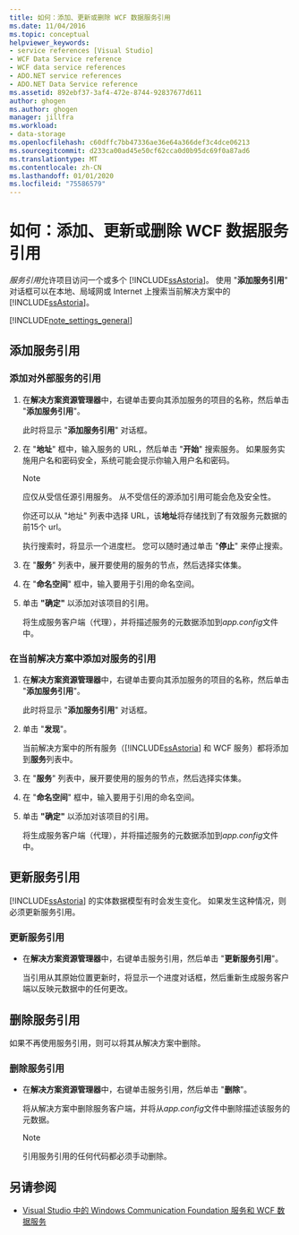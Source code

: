 ```yaml
---
title: 如何：添加、更新或删除 WCF 数据服务引用
ms.date: 11/04/2016
ms.topic: conceptual
helpviewer_keywords:
- service references [Visual Studio]
- WCF Data Service reference
- WCF data service references
- ADO.NET service references
- ADO.NET Data Service reference
ms.assetid: 892ebf37-3af4-472e-8744-92837677d611
author: ghogen
ms.author: ghogen
manager: jillfra
ms.workload:
- data-storage
ms.openlocfilehash: c60dffc7bb47336ae36e64a366def3c4dce06213
ms.sourcegitcommit: d233ca00ad45e50cf62cca0d0b95dc69f0a87ad6
ms.translationtype: MT
ms.contentlocale: zh-CN
ms.lasthandoff: 01/01/2020
ms.locfileid: "75586579"
---
```

# <a name="how-to-add-update-or-remove-a-wcf-data-service-reference"></a>如何：添加、更新或删除 WCF 数据服务引用
*服务引用*允许项目访问一个或多个 [!INCLUDE[ssAstoria](../data-tools/includes/ssastoria_md.md)]。 使用 "**添加服务引用**" 对话框可以在本地、局域网或 Internet 上搜索当前解决方案中的 [!INCLUDE[ssAstoria](../data-tools/includes/ssastoria_md.md)]。

[!INCLUDE[note_settings_general](../data-tools/includes/note_settings_general_md.md)]

## <a name="add-a-service-reference"></a>添加服务引用

### <a name="to-add-a-reference-to-an-external-service"></a>添加对外部服务的引用

1. 在**解决方案资源管理器**中，右键单击要向其添加服务的项目的名称，然后单击 "**添加服务引用**"。

     此时将显示 "**添加服务引用**" 对话框。

2. 在 "**地址**" 框中，输入服务的 URL，然后单击 "**开始**" 搜索服务。 如果服务实施用户名和密码安全，系统可能会提示你输入用户名和密码。

    > [!NOTE]
    > 应仅从受信任源引用服务。 从不受信任的源添加引用可能会危及安全性。

     你还可以从 "地址" 列表中选择 URL，该**地址**将存储找到了有效服务元数据的前15个 url。

     执行搜索时，将显示一个进度栏。 您可以随时通过单击 "**停止**" 来停止搜索。

3. 在 "**服务**" 列表中，展开要使用的服务的节点，然后选择实体集。

4. 在 "**命名空间**" 框中，输入要用于引用的命名空间。

5. 单击 **"确定"** 以添加对该项目的引用。

     将生成服务客户端（代理），并将描述服务的元数据添加到*app.config*文件中。

### <a name="to-add-a-reference-to-a-service-in-the-current-solution"></a>在当前解决方案中添加对服务的引用

1. 在**解决方案资源管理器**中，右键单击要向其添加服务的项目的名称，然后单击 "**添加服务引用**"。

    此时将显示 "**添加服务引用**" 对话框。

2. 单击 "**发现**"。

    当前解决方案中的所有服务（[!INCLUDE[ssAstoria](../data-tools/includes/ssastoria_md.md)] 和 WCF 服务）都将添加到**服务**列表中。

3. 在 "**服务**" 列表中，展开要使用的服务的节点，然后选择实体集。

4. 在 "**命名空间**" 框中，输入要用于引用的命名空间。

5. 单击 **"确定"** 以添加对该项目的引用。

    将生成服务客户端（代理），并将描述服务的元数据添加到*app.config*文件中。

## <a name="update-a-service-reference"></a>更新服务引用
[!INCLUDE[ssAstoria](../data-tools/includes/ssastoria_md.md)] 的实体数据模型有时会发生变化。 如果发生这种情况，则必须更新服务引用。

### <a name="to-update-a-service-reference"></a>更新服务引用

- 在**解决方案资源管理器**中，右键单击服务引用，然后单击 "**更新服务引用**"。

     当引用从其原始位置更新时，将显示一个进度对话框，然后重新生成服务客户端以反映元数据中的任何更改。

## <a name="remove-a-service-reference"></a>删除服务引用
如果不再使用服务引用，则可以将其从解决方案中删除。

### <a name="to-remove-a-service-reference"></a>删除服务引用

- 在**解决方案资源管理器**中，右键单击服务引用，然后单击 "**删除**"。

     将从解决方案中删除服务客户端，并将从*app.config*文件中删除描述该服务的元数据。

    > [!NOTE]
    > 引用服务引用的任何代码都必须手动删除。

## <a name="see-also"></a>另请参阅

- [Visual Studio 中的 Windows Communication Foundation 服务和 WCF 数据服务](../data-tools/windows-communication-foundation-services-and-wcf-data-services-in-visual-studio.md)
